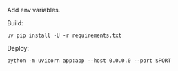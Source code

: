 Add env variables.

Build:
```
uv pip install -U -r requirements.txt
```

Deploy:
```
python -m uvicorn app:app --host 0.0.0.0 --port $PORT
```
